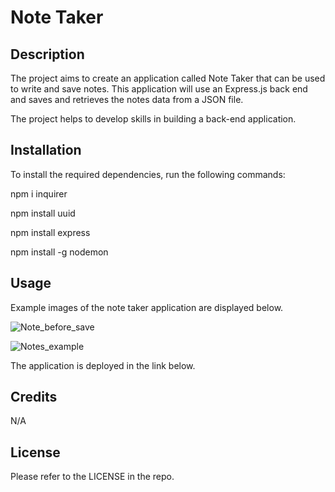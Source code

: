 # Note Taker

## Description

The project aims to create an application called Note Taker that can be used to write and save notes. This application will use an Express.js back end and saves and retrieves the notes data from a JSON file.

The project helps to develop skills in building a back-end application.

## Installation

To install the required dependencies, run the following commands:

npm i inquirer

npm install uuid

npm install express

npm install -g nodemon

## Usage

Example images of the note taker application are displayed below.

![Note_before_save](https://user-images.githubusercontent.com/80605132/234720177-5a7ba105-dd1a-4157-bed6-234bc9751c3c.jpg)

![Notes_example](https://user-images.githubusercontent.com/80605132/234720210-f95b8665-ab0a-4cf5-9659-49830a4057a5.jpg)

The application is deployed in the link below.

## Credits

N/A

## License

Please refer to the LICENSE in the repo.
